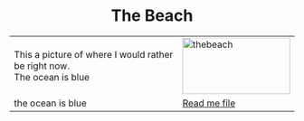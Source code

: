 <!DOCTYPE html>
<html>
<head>
  
<h1 div align="center"> The Beach </h1>

<table>
  <tr>
    <td>This a picture of where I would rather be right now. <div style="colour: blue;">The ocean is blue</div></td>
    <td><img src="https://images.pexels.com/photos/457882/pexels-photo-457882.jpeg?cs=srgb&dl=sea-sky-beach-457882.jpg&fm=jpg" alt="thebeach" style="float:right;width:190px;height:100px;"> </td>
  </tr>
  <tr>
    <td>the ocean is blue</td>
    <td><a href="url">Read me file</a></td>
    
         
        
